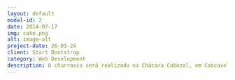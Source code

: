 ```yaml
---
layout: default
modal-id: 2
date: 2014-07-17
img: cake.png
alt: image-alt
project-date: 26-03-24
client: Start Bootstrap
category: Web Development
description: O churrasco será realizado na Chácara Cobezal, em Cascavel-PR. O local é de fácil acesso e há disponibilidade de internet móvel. </br> <div style="overflow:hidden;resize:none;max-width:100%;width:500px;height:500px;"><div id="google-maps-canvas" style="height:100%; width:100%;max-width:100%;"><iframe style="height:100%;width:100%;border:0;" frameborder="0" src="https://www.google.com/maps/embed/v1/place?q=Chácara+Sítio+Fazenda+Cascavel+-+Rua+Edson+Beller+De+Oliveira+-+Região+do+Lago,+Cascavel+-+PR,+Brasil&key=AIzaSyBFw0Qbyq9zTFTd-tUY6dZWTgaQzuU17R8"></iframe></div><a class="googl-ehtml" rel="nofollow" href="https://www.bootstrapskins.com/themes" id="grab-map-info">premium bootstrap themes</a><style>#google-maps-canvas img{max-height:none;max-width:none!important;background:none!important;}</style></div>
---
```

